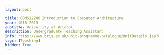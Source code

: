 ```yaml
---
layout: post

title: COMS12200 Introduction to Computer Architecture
year: 2018-2019
subtitle: University of Bristol
description: Undergraduate Teaching Assistant
info: https://www.bris.ac.uk/unit-programme-catalogue/UnitDetails.jsa?ayrCode=19%2F20&unitCode=COMS12200
tags: [Teaching]
hidden: True
---
```

